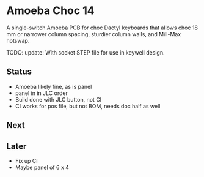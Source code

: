 
# Amoeba Choc 14

A single-switch Amoeba PCB for choc Dactyl keyboards
  that allows choc 18 mm or narrower column spacing,
  sturdier column walls,
  and Mill-Max hotswap.

TODO: update: With socket STEP file for use in keywell design.

## Status

- Amoeba likely fine, as is panel
- panel in in JLC order
- Build done with JLC button, not CI
- CI works for pos file, but not BOM, needs doc half as well

## Next

## Later

- Fix up CI
- Maybe panel of 6 x 4
